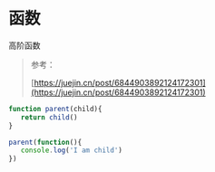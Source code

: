 # 函数

高阶函数

> 参考：
>
> [https://juejin.cn/post/6844903892124172301](https://juejin.cn/post/6844903892124172301)

```javascript
function parent(child){
   return child()
}

parent(function(){
   console.log('I am child')
})
```

